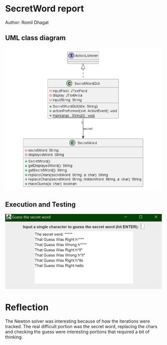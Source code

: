 # SecretWord report
Author: Romil Dhagat

## UML class diagram
![Example screenshot](SecretWordUML.png)

## Execution and Testing
![Example screenshot](SecretWordExe.png)

# Reflection
The Newton solver was interesting because of how the iterations were tracked. The real difficult portion was the secret word, replacing the chars and checking the guess were interesting portions that required a bit of thinking.   